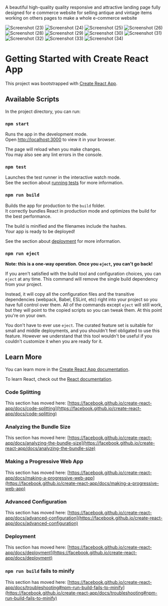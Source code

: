 A beautiful high-quality quality responsive and attractive landing page fully designed for e commerce website for selling antique and vintage items working on others pages to make a whole e-commerce website

![Screenshot (23)](https://github.com/Mjawad152/landing-page-project/assets/145112640/48cb860c-59d6-4ec6-81cd-d5db16fb8501)
![Screenshot (24)](https://github.com/Mjawad152/landing-page-project/assets/145112640/c64a6829-a12c-4dab-9fd1-db929361d4c8)
![Screenshot (25)](https://github.com/Mjawad152/landing-page-project/assets/145112640/7b529857-31fc-419d-afae-10c74cef8c36)
![Screenshot (26)](https://github.com/Mjawad152/landing-page-project/assets/145112640/a79f288e-d5a4-4a22-9fb3-bb4f1d58e401)
![Screenshot (28)](https://github.com/Mjawad152/landing-page-project/assets/145112640/2333b8f7-6957-40ba-b944-4101d45e3cb5)
![Screenshot (29)](https://github.com/Mjawad152/landing-page-project/assets/145112640/1a2bb0f3-73d8-4a9d-a16e-b25b4bdf9de8)
![Screenshot (30)](https://github.com/Mjawad152/landing-page-project/assets/145112640/7fc08418-889d-4bb1-bbeb-114664dcab7d)
![Screenshot (31)](https://github.com/Mjawad152/landing-page-project/assets/145112640/a1f46214-1626-45c9-b8e8-c971fd938bee)
![Screenshot (32)](https://github.com/Mjawad152/landing-page-project/assets/145112640/5a123f15-fc81-427e-903d-9e3b08864679)
![Screenshot (33)](https://github.com/Mjawad152/landing-page-project/assets/145112640/35c5cf4c-dc22-4357-945b-4bfde8ac00ab)
![Screenshot (34)](https://github.com/Mjawad152/landing-page-project/assets/145112640/cb6baa3c-7bc9-498a-89f4-4b26ff324a8a)














# Getting Started with Create React App

This project was bootstrapped with [Create React App](https://github.com/facebook/create-react-app).

## Available Scripts

In the project directory, you can run:

### `npm start`

Runs the app in the development mode.\
Open [http://localhost:3000](http://localhost:3000) to view it in your browser.

The page will reload when you make changes.\
You may also see any lint errors in the console.

### `npm test`

Launches the test runner in the interactive watch mode.\
See the section about [running tests](https://facebook.github.io/create-react-app/docs/running-tests) for more information.

### `npm run build`

Builds the app for production to the `build` folder.\
It correctly bundles React in production mode and optimizes the build for the best performance.

The build is minified and the filenames include the hashes.\
Your app is ready to be deployed!

See the section about [deployment](https://facebook.github.io/create-react-app/docs/deployment) for more information.

### `npm run eject`

**Note: this is a one-way operation. Once you `eject`, you can't go back!**

If you aren't satisfied with the build tool and configuration choices, you can `eject` at any time. This command will remove the single build dependency from your project.

Instead, it will copy all the configuration files and the transitive dependencies (webpack, Babel, ESLint, etc) right into your project so you have full control over them. All of the commands except `eject` will still work, but they will point to the copied scripts so you can tweak them. At this point you're on your own.

You don't have to ever use `eject`. The curated feature set is suitable for small and middle deployments, and you shouldn't feel obligated to use this feature. However we understand that this tool wouldn't be useful if you couldn't customize it when you are ready for it.

## Learn More

You can learn more in the [Create React App documentation](https://facebook.github.io/create-react-app/docs/getting-started).

To learn React, check out the [React documentation](https://reactjs.org/).

### Code Splitting

This section has moved here: [https://facebook.github.io/create-react-app/docs/code-splitting](https://facebook.github.io/create-react-app/docs/code-splitting)

### Analyzing the Bundle Size

This section has moved here: [https://facebook.github.io/create-react-app/docs/analyzing-the-bundle-size](https://facebook.github.io/create-react-app/docs/analyzing-the-bundle-size)

### Making a Progressive Web App

This section has moved here: [https://facebook.github.io/create-react-app/docs/making-a-progressive-web-app](https://facebook.github.io/create-react-app/docs/making-a-progressive-web-app)

### Advanced Configuration

This section has moved here: [https://facebook.github.io/create-react-app/docs/advanced-configuration](https://facebook.github.io/create-react-app/docs/advanced-configuration)

### Deployment

This section has moved here: [https://facebook.github.io/create-react-app/docs/deployment](https://facebook.github.io/create-react-app/docs/deployment)

### `npm run build` fails to minify

This section has moved here: [https://facebook.github.io/create-react-app/docs/troubleshooting#npm-run-build-fails-to-minify](https://facebook.github.io/create-react-app/docs/troubleshooting#npm-run-build-fails-to-minify)
